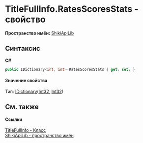 # TitleFullInfo.RatesScoresStats - свойство
 

**Пространство имён:**&nbsp;<a href="N_ShikiApiLib.md">ShikiApiLib</a><br />

## Синтаксис

**C#**<br />
``` C#
public IDictionary<int, int> RatesScoresStats { get; set; }
```


#### Значение свойства
Тип:&nbsp;<a href="http://msdn2.microsoft.com/ru-ru/library/s4ys34ea" target="_blank">IDictionary</a>(<a href="http://msdn2.microsoft.com/ru-ru/library/td2s409d" target="_blank">Int32</a>, <a href="http://msdn2.microsoft.com/ru-ru/library/td2s409d" target="_blank">Int32</a>)

## См. также


#### Ссылки
<a href="T_ShikiApiLib_TitleFullInfo.md">TitleFullInfo - Класс</a><br /><a href="N_ShikiApiLib.md">ShikiApiLib - пространство имён</a><br />